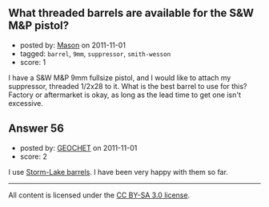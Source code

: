 ## What threaded barrels are available for the S&W M&P pistol?

- posted by: [Mason](https://stackexchange.com/users/-1/19-mason) on 2011-11-01
- tagged: `barrel`, `9mm`, `suppressor`, `smith-wesson`
- score: 1

I have a S&W M&P 9mm fullsize pistol, and I would like to attach my suppressor, threaded 1/2x28 to it. What is the best barrel to use for this? Factory or aftermarket is okay, as long as the lead time to get one isn't excessive.


## Answer 56

- posted by: [GEOCHET](https://stackexchange.com/users/-1/22-geochet) on 2011-11-01
- score: 2

<p>I use <a href="http://www.storm-lake.com/products/barrel/builder/SW" rel="nofollow">Storm-Lake barrels</a>. I have been very happy with them so far.</p>




---

All content is licensed under the [CC BY-SA 3.0 license](https://creativecommons.org/licenses/by-sa/3.0/).
